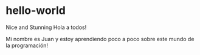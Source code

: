 # hello-world
Nice and Stunning
Hola a todos!

Mi nombre es Juan y estoy aprendiendo poco a poco sobre este mundo de la programación! 
